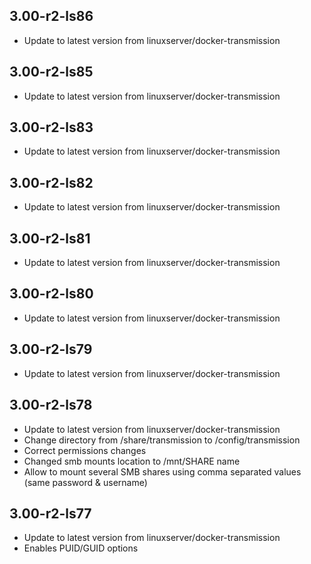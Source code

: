 
## 3.00-r2-ls86
- Update to latest version from linuxserver/docker-transmission

## 3.00-r2-ls85
- Update to latest version from linuxserver/docker-transmission

## 3.00-r2-ls83
- Update to latest version from linuxserver/docker-transmission

## 3.00-r2-ls82
- Update to latest version from linuxserver/docker-transmission

## 3.00-r2-ls81
- Update to latest version from linuxserver/docker-transmission

## 3.00-r2-ls80
- Update to latest version from linuxserver/docker-transmission

## 3.00-r2-ls79
- Update to latest version from linuxserver/docker-transmission

## 3.00-r2-ls78
- Update to latest version from linuxserver/docker-transmission
- Change directory from /share/transmission to /config/transmission
- Correct permissions changes
- Changed smb mounts location to /mnt/SHARE name
- Allow to mount several SMB shares using comma separated values (same password & username)

## 3.00-r2-ls77
- Update to latest version from linuxserver/docker-transmission
- Enables PUID/GUID options

